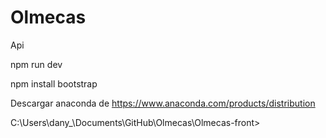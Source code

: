 # Olmecas
Api 

npm run dev

npm install bootstrap

Descargar anaconda de 
https://www.anaconda.com/products/distribution


C:\Users\dany_\Documents\GitHub\Olmecas\Olmecas-front>

